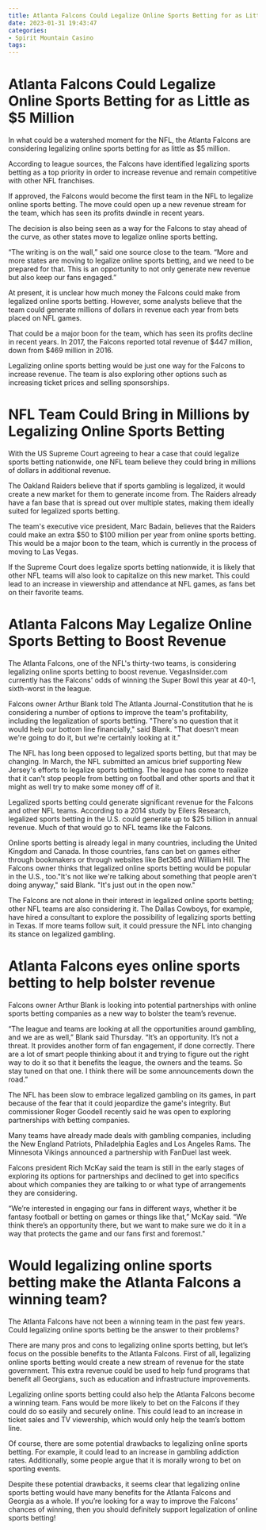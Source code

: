 ```yaml
---
title: Atlanta Falcons Could Legalize Online Sports Betting for as Little as $5 Million
date: 2023-01-31 19:43:47
categories:
- Spirit Mountain Casino
tags:
---
```



#  Atlanta Falcons Could Legalize Online Sports Betting for as Little as $5 Million

In what could be a watershed moment for the NFL, the Atlanta Falcons are considering legalizing online sports betting for as little as $5 million.

According to league sources, the Falcons have identified legalizing sports betting as a top priority in order to increase revenue and remain competitive with other NFL franchises.

If approved, the Falcons would become the first team in the NFL to legalize online sports betting. The move could open up a new revenue stream for the team, which has seen its profits dwindle in recent years.

The decision is also being seen as a way for the Falcons to stay ahead of the curve, as other states move to legalize online sports betting.

“The writing is on the wall,” said one source close to the team. “More and more states are moving to legalize online sports betting, and we need to be prepared for that. This is an opportunity to not only generate new revenue but also keep our fans engaged.”

At present, it is unclear how much money the Falcons could make from legalized online sports betting. However, some analysts believe that the team could generate millions of dollars in revenue each year from bets placed on NFL games.

That could be a major boon for the team, which has seen its profits decline in recent years. In 2017, the Falcons reported total revenue of $447 million, down from $469 million in 2016.

Legalizing online sports betting would be just one way for the Falcons to increase revenue. The team is also exploring other options such as increasing ticket prices and selling sponsorships.

#  NFL Team Could Bring in Millions by Legalizing Online Sports Betting

With the US Supreme Court agreeing to hear a case that could legalize sports betting nationwide, one NFL team believe they could bring in millions of dollars in additional revenue.

The Oakland Raiders believe that if sports gambling is legalized, it would create a new market for them to generate income from. The Raiders already have a fan base that is spread out over multiple states, making them ideally suited for legalized sports betting.

The team's executive vice president, Marc Badain, believes that the Raiders could make an extra $50 to $100 million per year from online sports betting. This would be a major boon to the team, which is currently in the process of moving to Las Vegas.

If the Supreme Court does legalize sports betting nationwide, it is likely that other NFL teams will also look to capitalize on this new market. This could lead to an increase in viewership and attendance at NFL games, as fans bet on their favorite teams.

#  Atlanta Falcons May Legalize Online Sports Betting to Boost Revenue

The Atlanta Falcons, one of the NFL's thirty-two teams, is considering legalizing online sports betting to boost revenue. VegasInsider.com currently has the Falcons' odds of winning the Super Bowl this year at 40-1, sixth-worst in the league.

Falcons owner Arthur Blank told The Atlanta Journal-Constitution that he is considering a number of options to improve the team's profitability, including the legalization of sports betting. "There's no question that it would help our bottom line financially," said Blank. "That doesn't mean we're going to do it, but we're certainly looking at it."

The NFL has long been opposed to legalized sports betting, but that may be changing. In March, the NFL submitted an amicus brief supporting New Jersey's efforts to legalize sports betting. The league has come to realize that it can't stop people from betting on football and other sports and that it might as well try to make some money off of it.

Legalized sports betting could generate significant revenue for the Falcons and other NFL teams. According to a 2014 study by Eilers Research, legalized sports betting in the U.S. could generate up to $25 billion in annual revenue. Much of that would go to NFL teams like the Falcons.

Online sports betting is already legal in many countries, including the United Kingdom and Canada. In those countries, fans can bet on games either through bookmakers or through websites like Bet365 and William Hill. The Falcons owner thinks that legalized online sports betting would be popular in the U.S., too."It's not like we're talking about something that people aren't doing anyway," said Blank. "It's just out in the open now."

The Falcons are not alone in their interest in legalized online sports betting; other NFL teams are also considering it. The Dallas Cowboys, for example, have hired a consultant to explore the possibility of legalizing sports betting in Texas. If more teams follow suit, it could pressure the NFL into changing its stance on legalized gambling.

#  Atlanta Falcons eyes online sports betting to help bolster revenue

Falcons owner Arthur Blank is looking into potential partnerships with online sports betting companies as a new way to bolster the team’s revenue.

“The league and teams are looking at all the opportunities around gambling, and we are as well,” Blank said Thursday. “It’s an opportunity. It’s not a threat. It provides another form of fan engagement, if done correctly. There are a lot of smart people thinking about it and trying to figure out the right way to do it so that it benefits the league, the owners and the teams. So stay tuned on that one. I think there will be some announcements down the road.”

The NFL has been slow to embrace legalized gambling on its games, in part because of the fear that it could jeopardize the game's integrity. But commissioner Roger Goodell recently said he was open to exploring partnerships with betting companies.

Many teams have already made deals with gambling companies, including the New England Patriots, Philadelphia Eagles and Los Angeles Rams. The Minnesota Vikings announced a partnership with FanDuel last week.

Falcons president Rich McKay said the team is still in the early stages of exploring its options for partnerships and declined to get into specifics about which companies they are talking to or what type of arrangements they are considering.

“We’re interested in engaging our fans in different ways, whether it be fantasy football or betting on games or things like that,” McKay said. “We think there’s an opportunity there, but we want to make sure we do it in a way that protects the game and our fans first and foremost."

#  Would legalizing online sports betting make the Atlanta Falcons a winning team?

The Atlanta Falcons have not been a winning team in the past few years. Could legalizing online sports betting be the answer to their problems?

There are many pros and cons to legalizing online sports betting, but let’s focus on the possible benefits to the Atlanta Falcons. First of all, legalizing online sports betting would create a new stream of revenue for the state government. This extra revenue could be used to help fund programs that benefit all Georgians, such as education and infrastructure improvements.

Legalizing online sports betting could also help the Atlanta Falcons become a winning team. Fans would be more likely to bet on the Falcons if they could do so easily and securely online. This could lead to an increase in ticket sales and TV viewership, which would only help the team’s bottom line.

Of course, there are some potential drawbacks to legalizing online sports betting. For example, it could lead to an increase in gambling addiction rates. Additionally, some people argue that it is morally wrong to bet on sporting events.

Despite these potential drawbacks, it seems clear that legalizing online sports betting would have many benefits for the Atlanta Falcons and Georgia as a whole. If you’re looking for a way to improve the Falcons’ chances of winning, then you should definitely support legalization of online sports betting!